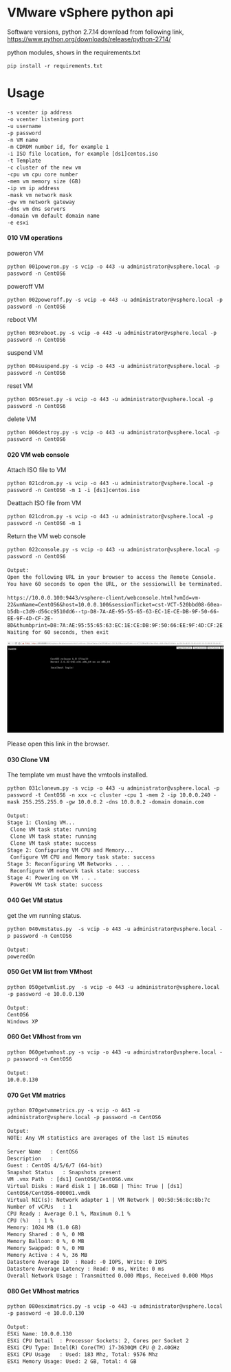 # VMware vSphere python api

Software versions,
python 2.7.14
download from following link,
https://www.python.org/downloads/release/python-2714/

python modules,
shows in the requirements.txt


    pip install -r requirements.txt


# Usage
    
    
    -s vcenter ip address
    -o vcenter listening port
    -u username
    -p password
    -n VM name
    -m CDROM number id, for example 1
    -i ISO file location, for example [ds1]centos.iso
    -t Template
    -c cluster of the new vm
    -cpu vm cpu core number
    -mem vm memory size (GB)
    -ip vm ip address
    -mask vm network mask
    -gw vm network gateway
    -dns vm dns servers
    -domain vm default domain name
    -e esxi
    

#### 010 VM operations
poweron VM

    python 001poweron.py -s vcip -o 443 -u administrator@vsphere.local -p password -n CentOS6

poweroff VM

    python 002poweroff.py -s vcip -o 443 -u administrator@vsphere.local -p password -n CentOS6

reboot VM

    python 003reboot.py -s vcip -o 443 -u administrator@vsphere.local -p password -n CentOS6

suspend VM


    python 004suspend.py -s vcip -o 443 -u administrator@vsphere.local -p password -n CentOS6

reset VM

    python 005reset.py -s vcip -o 443 -u administrator@vsphere.local -p password -n CentOS6

delete VM

    python 006destroy.py -s vcip -o 443 -u administrator@vsphere.local -p password -n CentOS6

#### 020 VM web console


Attach ISO file to VM


    python 021cdrom.py -s vcip -o 443 -u administrator@vsphere.local -p password -n CentOS6 -m 1 -i [ds1]centos.iso

Deattach ISO file from VM


    python 021cdrom.py -s vcip -o 443 -u administrator@vsphere.local -p password -n CentOS6 -m 1

Return the VM web console


    python 022console.py -s vcip -o 443 -u administrator@vsphere.local -p password -n CentOS6
    
    Output:
    Open the following URL in your browser to access the Remote Console.
    You have 60 seconds to open the URL, or the sessionwill be terminated.
    
    https://10.0.0.100:9443/vsphere-client/webconsole.html?vmId=vm-22&vmName=CentOS6&host=10.0.0.100&sessionTicket=cst-VCT-520bbd08-60ea-b5db-c3d9-d56cc9510dd6--tp-D8-7A-AE-95-55-65-63-EC-1E-CE-DB-9F-50-66-EE-9F-4D-CF-2E-BD&thumbprint=D8:7A:AE:95:55:65:63:EC:1E:CE:DB:9F:50:66:EE:9F:4D:CF:2E:BD
    Waiting for 60 seconds, then exit

![webconsole](./resource/webconsole.jpg)

Please open this link in the browser.

#### 030 Clone VM

The template vm must have the vmtools installed.

    python 031clonevm.py -s vcip -o 443 -u administrator@vsphere.local -p password -t CentOS6 -n xxx -c cluster -cpu 1 -mem 2 -ip 10.0.0.240 -mask 255.255.255.0 -gw 10.0.0.2 -dns 10.0.0.2 -domain domain.com
    
    Output:
    Stage 1: Cloning VM...
     Clone VM task state: running
     Clone VM task state: running
     Clone VM task state: success
    Stage 2: Configuring VM CPU and Memory...
     Configure VM CPU and Memory task state: success
    Stage 3: Reconfiguring VM Networks . . .
     Reconfigure VM network task state: success
    Stage 4: Powering on VM . . .
     PowerON VM task state: success
    

#### 040 Get VM status
get the vm running status.

    python 040vmstatus.py  -s vcip -o 443 -u administrator@vsphere.local -p password -n CentOS6
    
    Output:
    poweredOn

#### 050 Get VM list from VMhost

    python 050getvmlist.py  -s vcip -o 443 -u administrator@vsphere.local -p password -e 10.0.0.130
    
    Output:
    CentOS6
    Windows XP


#### 060 Get VMhost from vm 
    
    python 060getvmhost.py -s vcip -o 443 -u administrator@vsphere.local -p password -n CentOS6
    
    Output:
    10.0.0.130
    

#### 070 Get VM matrics

    python 070getvmmetrics.py -s vcip -o 443 -u administrator@vsphere.local -p password -n CentOS6
    
    Output:
    NOTE: Any VM statistics are averages of the last 15 minutes
    
    Server Name   : CentOS6
    Description   :
    Guest : CentOS 4/5/6/7 (64-bit)
    Snapshot Status   : Snapshots present
    VM .vmx Path  : [ds1] CentOS6/CentOS6.vmx
    Virtual Disks : Hard disk 1 | 16.0GB | Thin: True | [ds1] CentOS6/CentOS6-000001.vmdk
    Virtual NIC(s): Network adapter 1 | VM Network | 00:50:56:8c:8b:7c
    Number of vCPUs   : 1
    CPU Ready : Average 0.1 %, Maximum 0.1 %
    CPU (%)   : 1 %
    Memory: 1024 MB (1.0 GB)
    Memory Shared : 0 %, 0 MB
    Memory Balloon: 0 %, 0 MB
    Memory Swapped: 0 %, 0 MB
    Memory Active : 4 %, 36 MB
    Datastore Average IO  : Read: -0 IOPS, Write: 0 IOPS
    Datastore Average Latency : Read: 0 ms, Write: 0 ms
    Overall Network Usage : Transmitted 0.000 Mbps, Received 0.000 Mbps


#### 080 Get VMhost matrics

    python 080esximatrics.py -s vcip -o 443 -u administrator@vsphere.local -p password -e 10.0.0.130
    
    Output:
    ESXi Name: 10.0.0.130
    ESXi CPU Detail  : Processor Sockets: 2, Cores per Socket 2
    ESXi CPU Type: Intel(R) Core(TM) i7-3630QM CPU @ 2.40GHz
    ESXi CPU Usage   : Used: 183 Mhz, Total: 9576 Mhz
    ESXi Memory Usage: Used: 2 GB, Total: 4 GB
    